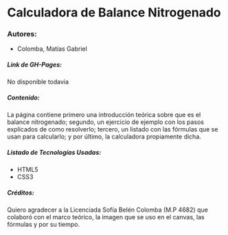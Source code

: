 # Calculadora de Balance Nitrogenado

### Autores:

* Colomba, Matías Gabriel

##### Link de GH-Pages:

No disponible todavia

##### Contenido:

La página contiene primero una introducción teórica sobre que es el balance nitrogenado; segundo, un ejercicio de
ejemplo con los pasos explicados de como resolverlo; tercero, un listado con las fórmulas que se usan para calcularlo; y
por último, la calculadora propiamente dicha.

##### Listado de Tecnologías Usadas:

* HTML5
* CSS3

##### Créditos:

Quiero agradecer a la Licenciada Sofía Belén Colomba (M.P 4682) que colaboró con el marco teórico, la imagen que se uso
en el canvas, las fórmulas y por su tiempo.
